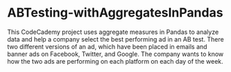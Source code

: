 # ABTesting-withAggregatesInPandas
This CodeCademy project uses aggregate measures in Pandas to analyze data and help a company select the best performing ad in an AB test. There two different versions of an ad, which have been placed in emails and banner ads on Facebook, Twitter, and Google. The company wants to know how the two ads are performing on each platform on each day of the week. 


